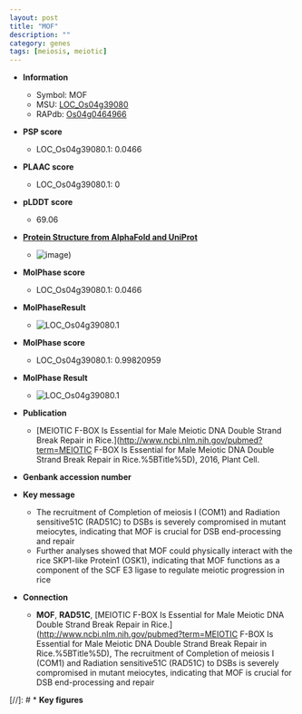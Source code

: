 ```yaml
---
layout: post
title: "MOF"
description: ""
category: genes
tags: [meiosis, meiotic]
---
```


* **Information**  
    + Symbol: MOF  
    + MSU: [LOC_Os04g39080](http://rice.plantbiology.msu.edu/cgi-bin/ORF_infopage.cgi?orf=LOC_Os04g39080)  
    + RAPdb: [Os04g0464966](http://rapdb.dna.affrc.go.jp/viewer/gbrowse_details/irgsp1?name=Os04g0464966)  

* **PSP score**  
    + LOC_Os04g39080.1: 0.0466 

* **PLAAC score**  
    + LOC_Os04g39080.1: 0 

* **pLDDT score**
    + 69.06

* **[Protein Structure from AlphaFold and UniProt](https://www.uniprot.org/uniprotkb/Q7X7A4/entry#structure)**
    + ![image](https://ricepsp.github.io/images/Q7/AF-Q7X7A4-F1.png))

* **MolPhase score**
    + LOC_Os04g39080.1: 0.0466

* **MolPhaseResult**
    + ![LOC_Os04g39080.1](https://ricepsp.github.io/pictures/LOC_Os04g/LOC_Os04g39080.1.png)

* **MolPhase score**
    + LOC_Os04g39080.1: 0.99820959

* **MolPhase Result**
    + ![LOC_Os04g39080.1](https://304243504.github.io/Pictures/LOC_Os04g/LOC_Os04g39080.1.png)

* **Publication**  
    + [MEIOTIC F-BOX Is Essential for Male Meiotic DNA Double Strand Break Repair in Rice.](http://www.ncbi.nlm.nih.gov/pubmed?term=MEIOTIC F-BOX Is Essential for Male Meiotic DNA Double Strand Break Repair in Rice.%5BTitle%5D), 2016, Plant Cell.

* **Genbank accession number**  

* **Key message**  
    + The recruitment of Completion of meiosis I (COM1) and Radiation sensitive51C (RAD51C) to DSBs is severely compromised in mutant meiocytes, indicating that MOF is crucial for DSB end-processing and repair
    + Further analyses showed that MOF could physically interact with the rice SKP1-like Protein1 (OSK1), indicating that MOF functions as a component of the SCF E3 ligase to regulate meiotic progression in rice

* **Connection**  
    + __MOF__, __RAD51C__, [MEIOTIC F-BOX Is Essential for Male Meiotic DNA Double Strand Break Repair in Rice.](http://www.ncbi.nlm.nih.gov/pubmed?term=MEIOTIC F-BOX Is Essential for Male Meiotic DNA Double Strand Break Repair in Rice.%5BTitle%5D), The recruitment of Completion of meiosis I (COM1) and Radiation sensitive51C (RAD51C) to DSBs is severely compromised in mutant meiocytes, indicating that MOF is crucial for DSB end-processing and repair

[//]: # * **Key figures**  


